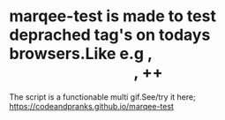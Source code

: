 # marqee-test is made to test deprached tag's on todays browsers.Like e.g <marqee>,<center>,<blitz> ++
The script is a functionable multi gif.See/try it here;
https://codeandpranks.github.io/marqee-test
